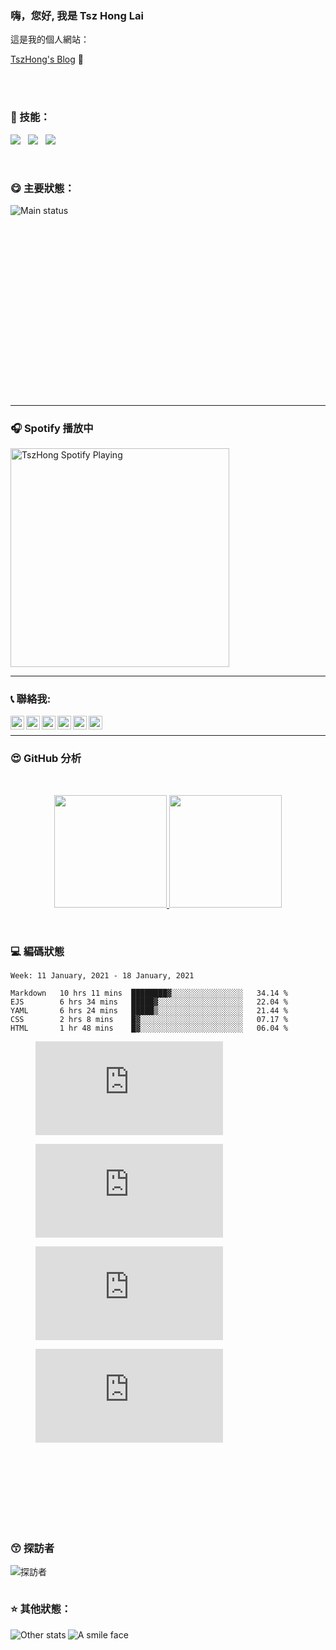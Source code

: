 ﻿###  嗨，您好, 我是 Tsz Hong Lai

這是我的個人網站：

[TszHong's Blog][website] 👋

<br>
<br>

### :baby: 技能：

<p align="left">
<img src="https://img.shields.io/badge/-HTML-red">
&nbsp
<img src="https://img.shields.io/badge/-CSS-blue">
&nbsp
<img src="https://img.shields.io/badge/-Javascript-yellow">
</p>

<br>


### :yum: 主要狀態：

<img align="left" alt="Main status" src="https://metrics.lecoq.io/tszhong0411">

<br>
<br>
<br>
<br>
<br>
<br>
<br>
<br>
<br>
<br>
<br>
<br>
<br>
<br>
<br>
<br>
<br>
<br>


---

### 🎧 Spotify 播放中

[<img src="https://now-playing-codestackr.vercel.app/api/spotify-playing" alt="TszHong Spotify Playing" width="350" />](https://open.spotify.com/user/31inyuvv4ufqugk2b4wla3s3gmlq)

---

### :telephone_receiver: 聯絡我:

[<img align="left" alt="TszHonglai | website" width="22px" src="https://tszhong0411.github.io/files/website.svg"/>][website]

[<img align="left" alt="TszHonglai | YouTube" width="22px" src="https://tszhong0411.github.io/files/youtube.svg"/>][youtube]

[<img align="left" alt="TszHonglai | Twitter" width="22px" src="https://tszhong0411.github.io/files/twitter.svg"/>][twitter]

[<img align="left" alt="TszHonglai | LinkedIn" width="22px" src="https://tszhong0411.github.io/files/linkedin.svg"/>][linkedin]

[<img align="left" alt="TszHonglai | Instagram" width="22px" src="https://tszhong0411.github.io/files/instagram.svg"/>][instagram]

[<img align="left" alt="TszHonglai | Instagram" width="22px" src="https://tszhong0411.github.io/files/facebook.svg"/>][facebook]


<br>

---

### :heart_eyes: GitHub 分析

<br>

<p align="center">
<a href="https://github.com/tszhong0411">
  <img height="180em" src="https://github-readme-stats.vercel.app/api?username=TszHong0411&bg_color=30,e96443,904e95&title_color=fff&text_color=fff"/>
  <img height="180em" src="https://github-readme-stats.vercel.app/api/top-langs/?username=TszHong0411&layout=compact"/>
</a>
</p>



<br>


### :computer: 編碼狀態

<!--START_SECTION:waka-->
```text
Week: 11 January, 2021 - 18 January, 2021

Markdown   10 hrs 11 mins  ████████▓░░░░░░░░░░░░░░░░   34.14 % 
EJS        6 hrs 34 mins   █████▓░░░░░░░░░░░░░░░░░░░   22.04 % 
YAML       6 hrs 24 mins   █████▒░░░░░░░░░░░░░░░░░░░   21.44 % 
CSS        2 hrs 8 mins    █▓░░░░░░░░░░░░░░░░░░░░░░░   07.17 % 
HTML       1 hr 48 mins    █▓░░░░░░░░░░░░░░░░░░░░░░░   06.04 % 
```
<!--END_SECTION:waka-->
<figure><embed src="https://wakatime.com/share/@8747fe60-b1f6-4787-b726-bfea4896868a/1010b883-6be5-47b3-8968-f24310f4b9ca.svg"></embed></figure>

<figure><embed src="https://wakatime.com/share/@8747fe60-b1f6-4787-b726-bfea4896868a/a8b9fd46-d003-4856-9fc7-2ff8870b5d01.svg"></embed></figure>

<figure><embed src="https://wakatime.com/share/@8747fe60-b1f6-4787-b726-bfea4896868a/9bdd55bb-8e7d-4725-99ce-9d6e09a64e41.svg"></embed></figure>

<figure><embed src="https://wakatime.com/share/@8747fe60-b1f6-4787-b726-bfea4896868a/c707f680-bb9a-4fa5-bfde-3f50837164ea.svg"></embed></figure>

<br>
<br>
<br>
<br>
<br>
<br>
<br>

### :kissing_smiling_eyes: 探訪者

<img align="left" alt="探訪者" src="https://visitor-badge.glitch.me/badge?page_id=tszhong0411.tszhong0411">

<br>
<br>

### :star: 其他狀態：

<img align="left" alt="Other stats" src="https://github-profile-trophy.vercel.app/?username=tszhong0411">


<img align="left" alt="A smile face" src="https://tszhong0411.github.io/files/smile.png">

[website]: https://tszhong0411.github.io
[course]: http://vsCodeHero.com
[twitter]: https://twitter.com/TszhongLai0411
[youtube]: https://www.youtube.com/channel/UC2hMWOaOlk9vrkvFVaGmn0Q
[instagram]: https://www.instagram.com/tszhong0411/
[linkedin]: https://www.linkedin.com/in/tsz-hong-lai-b4976618b/
[facebook]: https://www.facebook.com/tszhonglai.0411
